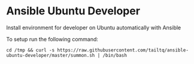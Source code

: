 # Ansible Ubuntu Developer

Install environment for developer on Ubuntu automatically with Ansible

To setup run the following command:

```shell
cd /tmp && curl -s https://raw.githubusercontent.com/tailtq/ansible-ubuntu-developer/master/summon.sh | /bin/bash
```


